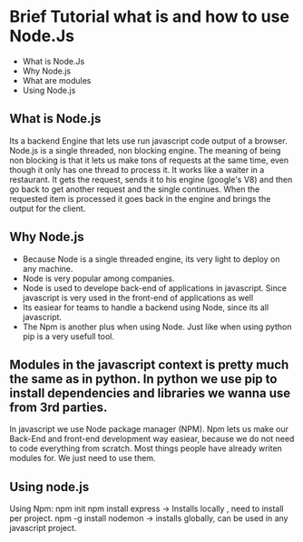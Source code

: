 # Brief Tutorial what is and how to use Node.Js

- What is Node.Js
- Why Node.js
- What are modules
- Using Node.js

## What is Node.js

Its a backend Engine that lets use run javascript code output of a browser. Node.js is a single threaded, non blocking engine.
The meaning of being non blocking is that it lets us make tons of requests at the same time, even though it only has one thread to process it.
It works like a waiter in a restaurant. It gets the request, sends it to his engine (google's V8) and then go back to get another request and the single continues.
When the requested item is processed it goes back in the engine and brings the output for the client.


## Why Node.js

- Because Node is a single threaded engine, its very light to deploy on any machine. 
- Node is very popular among companies.
- Node is used to develope back-end of applications in javascript. Since javascript is very used in the front-end of applications as well
- Its easiear for teams to handle a backend using Node, since its all javascript.
- The Npm is another plus when using Node. Just like when using python pip is a very usefull tool.


## Modules in the javascript context is pretty much the same as in python. In python we use pip to install dependencies and libraries we wanna use from 3rd parties.
In javascript we use Node package manager (NPM). Npm lets us make our Back-End and front-end development way easiear, because we do not need to code everything from scratch.
Most things people have already writen modules for. We just need to use them.


## Using node.js

Using Npm: 
npm init
npm install express  -> Installs locally , need to install per project.
npm -g install nodemon -> installs globally, can be used in any javascript project.




